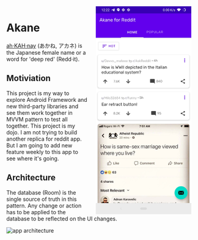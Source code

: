 
<img src="art/screen-01.jpg" width="250" align="right" hspace="20">

# Akane 



[ah·KAH·nay](https://en.wikipedia.org/wiki/Akane) (あかね, アカネ) is the Japanese female name or a word for 'deep red' (Redd·it). 

## Motiviation 
This project is my way to explore Android Framework and new third-party libraries and see them work together in MVVM pattern to test all together.
This project is my dojo. I am not trying to build another replica for reddit app. But I am going to add new feature weekly to this app to see where it's going. 






## Architecture 
The database (Room) is the single source of truth in this pattern. Any change or action has to be applied to the database to be reflected on the UI changes.

![app architecture](https://github.com/amrro/akane/blob/master/art/pattern.png)
